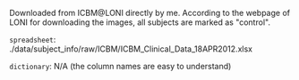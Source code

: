 Downloaded from ICBM@LONI directly by me. 
According to the webpage of LONI for downloading the images, 
all subjects are marked as "control".

`spreadsheet`: ./data/subject_info/raw/ICBM/ICBM_Clinical_Data_18APR2012.xlsx

`dictionary`: N/A (the column names are easy to understand)